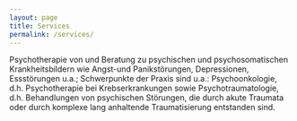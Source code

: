 ```yaml
---
layout: page
title: Services
permalink: /services/
---
```


Psychotherapie von und Beratung zu psychischen und psychosomatischen Krankheitsbildern wie Angst-und Panikstörungen, Depressionen, Essstörungen u.a.;
Schwerpunkte der Praxis sind u.a.: Psychoonkologie, d.h. Psychotherapie bei Krebserkrankungen sowie Psychotraumatologie, d.h. Behandlungen von psychischen Störungen, die durch akute Traumata oder durch komplexe lang anhaltende Traumatisierung entstanden sind.
